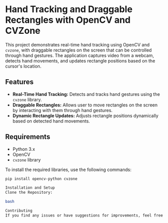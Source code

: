 # Hand Tracking and Draggable Rectangles with OpenCV and CVZone

This project demonstrates real-time hand tracking using OpenCV and `cvzone`, with draggable rectangles on the screen that can be controlled through hand gestures. The application captures video from a webcam, detects hand movements, and updates rectangle positions based on the cursor's location.

## Features

- **Real-Time Hand Tracking:** Detects and tracks hand gestures using the `cvzone` library.
- **Draggable Rectangles:** Allows user to move rectangles on the screen by interacting with them through hand gestures.
- **Dynamic Rectangle Updates:** Adjusts rectangle positions dynamically based on detected hand movements.

## Requirements

- Python 3.x
- OpenCV
- `cvzone` library

To install the required libraries, use the following commands:

```bash
pip install opencv-python cvzone

Installation and Setup
Clone the Repository:

bash

Contributing
If you find any issues or have suggestions for improvements, feel free to open an issue or submit a pull request.

